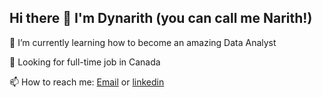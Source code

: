 ## Hi there 👋 I'm Dynarith (you can call me Narith!)
🌱 I’m currently learning how to become an amazing Data Analyst

🔭 Looking for full-time job in Canada 

📫 How to reach me: [Email](narith.srun@gmail.com)  or [linkedin](https://www.linkedin.com/in/dynarithsrun/)

<!--
**jibbr/jibbr** is a ✨ _special_ ✨ repository because its `README.md` (this file) appears on your GitHub profile.

Here are some ideas to get you started:

- 🔭 I’m currently working on ...
- 🌱 I’m currently learning ...
- 👯 I’m looking to collaborate on ...
- 🤔 I’m looking for help with ...
- 💬 Ask me about ...
- 📫 How to reach me: ...
- 😄 Pronouns: ...
- ⚡ Fun fact: ...
-->
